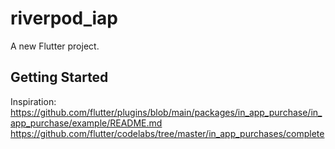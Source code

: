 # riverpod_iap

A new Flutter project.

## Getting Started
Inspiration: https://github.com/flutter/plugins/blob/main/packages/in_app_purchase/in_app_purchase/example/README.md
https://github.com/flutter/codelabs/tree/master/in_app_purchases/complete
